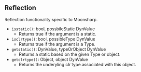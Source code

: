 ## Reflection

Reflection functionality specific to Moonsharp.

- `isstatic()`: bool, possbileStatic DynValue
  - Returns true if the argument is a static.
- `isclrtype()`: bool, possibleType DynValue
  - Returns true if the argument is a Type.
- `getstatic()`: DynValue, typeOrObject DynValue
  - Returns a static based on the given Type or object.
- `getclrtype()`: Object, object DynValue
  - Returns the underyling clr type associated with this object.
